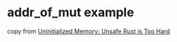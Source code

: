 # addr_of_mut example

copy from [Uninitialized Memory: Unsafe Rust is Too Hard](https://lucumr.pocoo.org/2022/1/30/unsafe-rust/)

